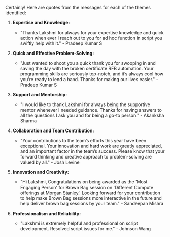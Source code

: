 Certainly! Here are quotes from the messages for each of the themes identified:

1. **Expertise and Knowledge:**
   - "Thanks Lakshmi for always for your expertise knowledge and quick action when ever I reach out to you for ad hoc function in script you swiftly help with it." - Pradeep Kumar S

2. **Quick and Effective Problem-Solving:**
   - "Just wanted to shoot you a quick thank you for swooping in and saving the day with the broken certificate RFB automation. Your programming skills are seriously top-notch, and it’s always cool how you’re ready to lend a hand. Thanks for making our lives easier." - Pradeep Kumar S

3. **Support and Mentorship:**
   - "I would like to thank Lakshmi for always being the supportive mentor whenever I needed guidance. Thanks for having answers to all the questions I ask you and for being a go-to person." - Akanksha Sharma

4. **Collaboration and Team Contribution:**
   - "Your contributions to the team’s efforts this year have been exceptional. Your innovation and hard work are greatly appreciated, and an important factor in the team’s success. Please know that your forward thinking and creative approach to problem-solving are valued by all." - Josh Levine

5. **Innovation and Creativity:**
   - "Hi Lakshmi, Congratulations on being awarded as the 'Most Engaging Person' for Brown Bag session on 'Different Compute offerings at Morgan Stanley.' Looking forward for your contribution to help make Brown Bag sessions more interactive in the future and help deliver brown bag sessions by your team." - Sandeepan Mishra

6. **Professionalism and Reliability:**
   - "Lakshmi is extremely helpful and professional on script development. Resolved script issues for me." - Johnson Wang
